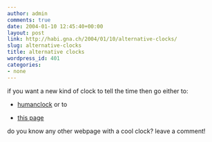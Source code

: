 ```yaml
---
author: admin
comments: true
date: 2004-01-10 12:45:40+00:00
layout: post
link: http://habi.gna.ch/2004/01/10/alternative-clocks/
slug: alternative-clocks
title: alternative clocks
wordpress_id: 401
categories:
- none
---
```


if you want a new kind of clock to tell the time then go either to:



	
  * [humanclock](http://www.humanclock.com/clock.php) or to

	
  * [this page](http://www.lares.dti.ne.jp/%7Eyugo/storage/monocrafts_ver3/03/index.html)



do you know any other webpage with a cool clock?
leave a comment!
